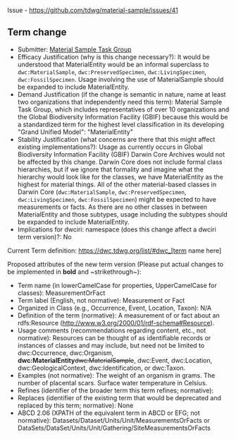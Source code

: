 Issue - https://github.com/tdwg/material-sample/issues/41

## Term change

* Submitter: [Material Sample Task Group](https://www.tdwg.org/community/osr/material-sample/)
* Efficacy Justification (why is this change necessary?): It would be understood that MaterialEntity would be an informal superclass to `dwc:MaterialSample`, `dwc:PreservedSpecimen`, `dwc:LivingSpecimen`, `dwc:FossilSpecimen`. Usage involving the use of MaterialSample should be expanded to include MaterialEntity.
* Demand Justification (if the change is semantic in nature, name at least two organizations that independently need this term): Material Sample Task Group, which includes representatives of over 10 organizations and the Global Biodiversity Information Facility (GBIF) because this would be a standardized term for the highest level classification in its developing "Grand Unified Model": "MaterialEntity"
* Stability Justification (what concerns are there that this might affect existing implementations?): Usage as currently occurs in Global Biodiversity Information Facility (GBIF) Darwin Core Archives would not be affected by this change. Darwin Core does not include formal class hierarchies, but if we ignore that formality and imagine what the hierarchy would look like for the classes, we have MaterialEntity as the highest for material things. All of the other material-based classes in Darwin Core (`dwc:MaterialSample`, `dwc:PreservedSpecimen`, `dwc:LivingSpecimen`, `dwc:FossilSpecimen`) might be expected to have measurements or facts. As there are no other classes in between MaterialEntity and those subtypes, usage including the subtypes should be expanded to include MaterialEntity.
* Implications for dwciri: namespace (does this change affect a dwciri term version)?: No

Current Term definition: https://dwc.tdwg.org/list/#dwc_[term name here]

Proposed attributes of the new term version (Please put actual changes to be implemented in **bold** and ~strikethrough~):

* Term name (in lowerCamelCase for properties, UpperCamelCase for classes): MeasurementOrFact
* Term label (English, not normative): Measurement or Fact
* Organized in Class (e.g., Occurrence, Event, Location, Taxon): N/A
* Definition of the term (normative): A measurement of or fact about an rdfs:Resource (http://www.w3.org/2000/01/rdf-schema#Resource).
* Usage comments (recommendations regarding content, etc., not normative): Resources can be thought of as identifiable records or instances of classes and may include, but need not be limited to dwc:Occurrence, dwc:Organism, **dwc:MaterialEntity**~~dwc:MaterialSample~~, dwc:Event, dwc:Location, dwc:GeologicalContext, dwc:Identification, or dwc:Taxon.
* Examples (not normative): The weight of an organism in grams. The number of placental scars. Surface water temperature in Celsius.
* Refines (identifier of the broader term this term refines; normative): 
* Replaces (identifier of the existing term that would be deprecated and replaced by this term; normative): None
* ABCD 2.06 (XPATH of the equivalent term in ABCD or EFG; not normative): Datasets/Dataset/Units/Unit/MeasurementsOrFacts or DataSets/DataSet/Units/Unit/Gathering/SiteMeasurementsOrFacts
